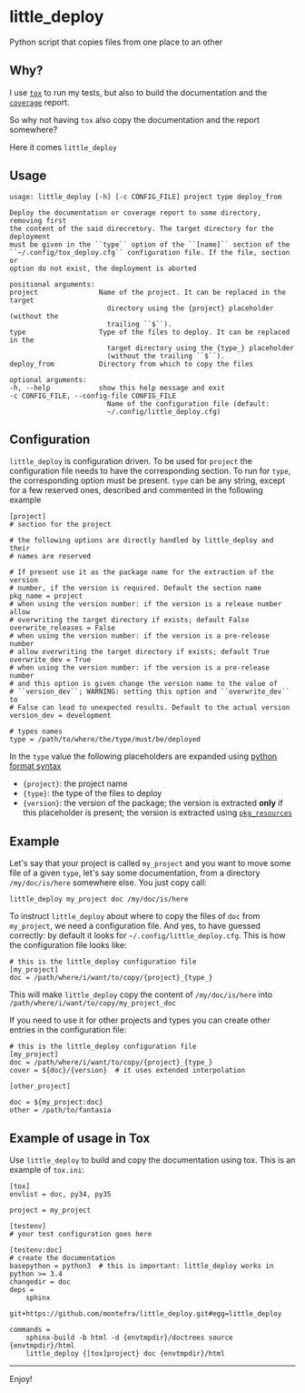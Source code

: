 # little_deploy

Python script that copies files from one place to an other

## Why?

I use [``tox``](http://tox.readthedocs.org/en/latest/) to run my tests, but also
to build the documentation and the
[``coverage``](https://pypi.python.org/pypi/coverage) report.

So why not having ``tox`` also copy the documentation and the report somewhere?

Here it comes ``little_deploy``

## Usage

    usage: little_deploy [-h] [-c CONFIG_FILE] project type deploy_from

    Deploy the documentation or coverage report to some directory, removing first
    the content of the said direcretory. The target directory for the deployment
    must be given in the ``type`` option of the ``[name]`` section of the
    ``~/.config/tox_deploy.cfg`` configuration file. If the file, section or
    option do not exist, the deployment is aborted

    positional arguments:
    project               Name of the project. It can be replaced in the target
                            directory using the {project} placeholder (without the
                            trailing ``$``).
    type                  Type of the files to deploy. It can be replaced in the
                            target directory using the {type_} placeholder
                            (without the trailing ``$``).
    deploy_from           Directory from which to copy the files

    optional arguments:
    -h, --help            show this help message and exit
    -c CONFIG_FILE, --config-file CONFIG_FILE
                            Name of the configuration file (default:
                            ~/.config/little_deploy.cfg)

## Configuration

``little_deploy`` is configuration driven. To be used for ``project`` the
configuration file needs to have the corresponding section. To run for ``type``,
the corresponding option must be present. ``type`` can be any string, except for
a few reserved ones, described and commented in the following example

    [project]
    # section for the project

    # the following options are directly handled by little_deploy and their
    # names are reserved

    # If present use it as the package name for the extraction of the version
    # number, if the version is required. Default the section name
    pkg_name = project
    # when using the version number: if the version is a release number allow
    # overwriting the target directory if exists; default False
    overwrite_releases = False
    # when using the version number: if the version is a pre-release number
    # allow overwriting the target directory if exists; default True
    overwrite_dev = True
    # when using the version number: if the version is a pre-release number
    # and this option is given change the version name to the value of
    # ``version_dev``; WARNING: setting this option and ``overwrite_dev`` to
    # False can lead to unexpected results. Default to the actual version
    version_dev = development

    # types names
    type = /path/to/where/the/type/must/be/deployed

In the ``type`` value the following placeholders are expanded using [python
format
syntax](https://docs.python.org/3/library/string.html#custom-string-formatting)

* ``{project}``: the project name
* ``{type}``: the type of the files to deploy
* ``{version}``: the version of the package; the version is extracted **only**
  if this placeholder is present; the version is extracted using
  [``pkg_resources``](https://pythonhosted.org/setuptools/pkg_resources.html)

## Example

Let's say that your project is called ``my_project`` and you want to move some
file of a given ``type``, let's say some documentation, from a directory
``/my/doc/is/here`` somewhere else. You just copy call:

    little_deploy my_project doc /my/doc/is/here

To instruct ``little_deploy`` about where to copy the files of ``doc`` from
``my_project``, we need a configuration file. And yes, to have guessed
correctly: by default it looks for ``~/.config/little_deploy.cfg``. This is how
the configuration file looks like:

    # this is the little_deploy configuration file
    [my_project]
    doc = /path/where/i/want/to/copy/{project}_{type_}

This will make ``little_deploy`` copy the content of ``/my/doc/is/here`` into
``/path/where/i/want/to/copy/my_project_doc``

If you need to use it for other projects and types you can create other entries
in the configuration file:

    # this is the little_deploy configuration file
    [my_project]
    doc = /path/where/i/want/to/copy/{project}_{type_}
    cover = ${doc}/{version}  # it uses extended interpolation

    [other_project]

    doc = ${my_project:doc}
    other = /path/to/fantasia

## Example of usage in Tox

Use ``little_deploy`` to build and copy the documentation using tox. This is an
example of ``tox.ini``:

    [tox]
    envlist = doc, py34, py35

    project = my_project

    [testenv]
    # your test configuration goes here

    [testenv:doc]
    # create the documentation
    basepython = python3  # this is important: little_deploy works in python >= 3.4
    changedir = doc
    deps =
        sphinx
        git+https://github.com/montefra/little_deploy.git#egg=little_deploy

    commands =
        sphinx-build -b html -d {envtmpdir}/doctrees source {envtmpdir}/html
        little_deploy {[tox]project} doc {envtmpdir}/html


----

Enjoy!
